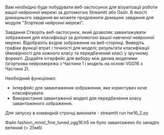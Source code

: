 Вам необхідно буде побудувати веб-застосунок для візуалізації роботи вашої нейронної мережі за допомогою Streamlit або Dash. 
В якості домашнього завдання ви можете продовжити домашнє завдання для модуля “Згорткові нейронні мережі”.

Завдання
Створіть веб-застосунок, який дозволяє завантажувати зображення для класифікації за допомогою вашої навченої нейронної мережі.
Відобразіть вхідне зображення на веб-сторінці. 
Виведіть графіки функції втрат і точності для моделі; результати класифікації (ймовірності для кожного класу та передбачений клас) у зручному форматі.
Додайте інтерфейс для вибору між двома моделями (згорткова нейромережа з Частини 1 і модель на основі VGG16 з Частини 2).

Необхідний функціонал:
- Інтерфейс для завантаження зображення, яке користувач хоче класифікувати.
- Використання завантаженої моделі для передбачення класу завантаженого зображення.

Для запуску в командній строчці виконати - streamlit run hw16_2.py

Файл fashion_mnist_fine_tuned_vgg16.h5 не було завантажено бо занадто великий (> 25мб)
